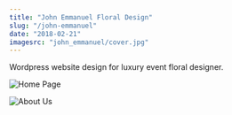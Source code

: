 ```yaml
---
title: "John Emmanuel Floral Design"
slug: "/john-emmanuel"
date: "2018-02-21"
imagesrc: "john_emmanuel/cover.jpg"
---
```


Wordpress website design for luxury event floral designer.

![Home Page](http://files.nathansimpson.design/portfolio/john_emmanuel/1.jpg "Home Page")

![About Us](http://files.nathansimpson.design/portfolio/john_emmanuel/2.jpg "About Page")
